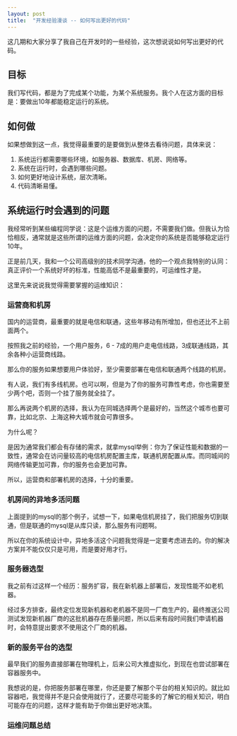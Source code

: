 ```yaml
---
layout: post
title:  "开发经验漫谈 -- 如何写出更好的代码"
---
```


这几期和大家分享了我自己在开发时的一些经验，这次想说说如何写出更好的代码。

## 目标

我们写代码，都是为了完成某个功能，为某个系统服务。我个人在这方面的目标是：要做出10年都能稳定运行的系统。

## 如何做

如果想做到这一点，我觉得最重要的是要做到从整体去看待问题，具体来说：

1. 系统运行都需要哪些环境，如服务器、数据库、机房、网络等。
1. 系统在运行时，会遇到哪些问题。
1. 如何更好地设计系统，层次清晰。
1. 代码清晰易懂。

## 系统运行时会遇到的问题

我经常听到某些编程同学说：这是个运维方面的问题，不需要我们做。但我认为恰恰相反，通常就是这些所谓的运维方面的问题，会决定你的系统是否能够稳定运行10年。

正是前几天，我和一个公司高级别的技术同学沟通，他的一个观点我特别的认同：真正评价一个系统好坏的标准，性能高低不是最重要的，可运维性才是。

这里先来说说我觉得需要掌握的运维知识：

### 运营商和机房

国内的运营商，最重要的就是电信和联通，这些年移动有所增加，但也还比不上前面两个。

按照我之前的经验，一个用户服务，6 - 7成的用户走电信线路，3成联通线路，其余各种小运营商线路。

那么你的服务如果想要用户体验好，至少需要部署在电信和联通两个线路的机房。

有人说，我们有多线机房。也可以啊，但是为了你的服务可靠性考虑，你也需要至少两个吧，否则一个挂了服务就全挂了。

那么再说两个机房的选择，我认为在同城选择两个是最好的，当然这个城市也要可靠，比如北京、上海这种大城市就会可靠很多。

为什么呢？

是因为通常我们都会有存储的需求，就拿mysql举例：你为了保证性能和数据的一致性，通常会在访问量较高的电信机房配置主库，联通机房配置从库。而同城间的网络传输更加可靠，你的服务也会更加可靠。

所以，运营商和部署机房的选择，十分的重要。

### 机房间的异地多活问题

上面提到的mysql的那个例子，试想一下，如果电信机房挂了，我们把服务切到联通，但是联通的mysql是从库只读，那么服务有问题啊。

所以在你的系统设计中，异地多活这个问题我觉得是一定要考虑进去的。你的解决方案并不能仅仅只是可用，而是要好用才行。

### 服务器选型

我之前有过这样一个经历：服务扩容，我在新机器上部署后，发现性能不如老机器。

经过多方排查，最终定位发现新机器和老机器不是同一厂商生产的，最终推送公司测试发现新机器厂商的这批机器存在质量问题，所以后来有段时间我们申请机器时，会特意提出要求不使用这个厂商的机器。

### 新的服务平台的选型

最早我们的服务直接部署在物理机上，后来公司大推虚拟化，到现在也尝试部署在容器服务中。

我想说的是，你把服务部署在哪里，你还是要了解那个平台的相关知识的。就比如容器吧，我觉得并不是只会使用就行了，还要尽可能多的了解它的相关知识，明白可能存在的问题，这样才能有助于你做出更好地决策。

### 运维问题总结
